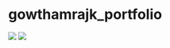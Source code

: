 # gowthamrajk_portfolio

![](https://img.shields.io/github/languages/count/gowthamrajk/SpringChattingApplication)   ![](https://img.shields.io/github/languages/top/gowthamrajk/SpringChattingApplication)
